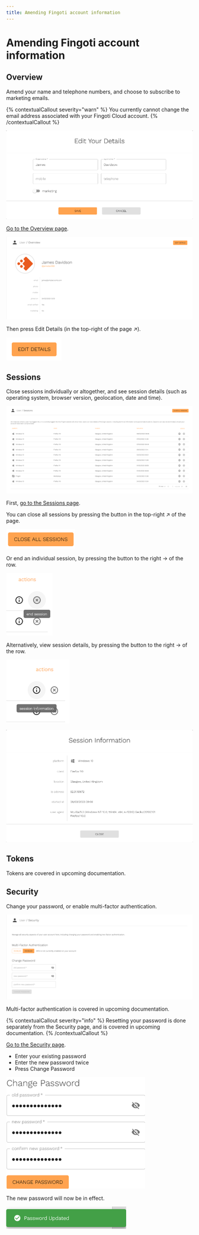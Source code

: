 ```yaml
---
title: Amending Fingoti account information
---
```


# Amending Fingoti account information

## Overview

Amend your name and telephone numbers, and choose to subscribe to marketing emails.

{% contextualCallout severity="warn" %}
You currently cannot change the email address associated with your Fingoti Cloud account.
{% /contextualCallout %}

![Screenshot of the Edit Your Details page](amending-fingoti-account-information/edit-your-details.png)

[Go to the Overview page](https://account.fingoti.com/user).

![Screenshot of the Account Overview page](amending-fingoti-account-information/overview.png)

<!-- Does Markdoc support HTML entities? -->

Then press Edit Details (in the top-right of the page &nearr;).

![Screenshot of the Edit Details button](amending-fingoti-account-information/edit-details.png)

## Sessions

Close sessions individually or altogether, and see session details (such as operating system, browser version, geolocation, date and time).

![Screenshot of the Sessions page](amending-fingoti-account-information/sessions.png)

First, [go to the Sessions page](https://account.fingoti.com/user/sessions).

You can close all sessions by pressing the button in the top-right &nearr; of the page.

![Screenshot of the Close All Sessions button](amending-fingoti-account-information/close-all-sessions.png)

Or end an individual session, by pressing the button to the right &rarr; of the row.

![Screenshot of the End Session button](amending-fingoti-account-information/end-session.png)

Alternatively, view session details, by pressing the button to the right &rarr; of the row.

![Screenshot of the Session Information button](amending-fingoti-account-information/session-information-button.png)

![Screenshot of the Session Information page](amending-fingoti-account-information/session-information-page.png)

## Tokens

Tokens are covered in upcoming documentation.

## Security

Change your password, or enable multi-factor authentication.

![Screenshot of the Security page](common/security.png)

Multi-factor authentication is covered in upcoming documentation.

{% contextualCallout severity="info" %}
Resetting your password is done separately from the Security page, and is covered in upcoming documentation.
{% /contextualCallout %}

[Go to the Security page](https://account.fingoti.com/user/security).

- Enter your existing password
- Enter the new password twice
- Press Change Password

![Screenshot of the Change Password dialogue](amending-fingoti-account-information/change-password.png)

The new password will now be in effect.

![Screenshot of the Password Updated toast](amending-fingoti-account-information/password-updated.png)
